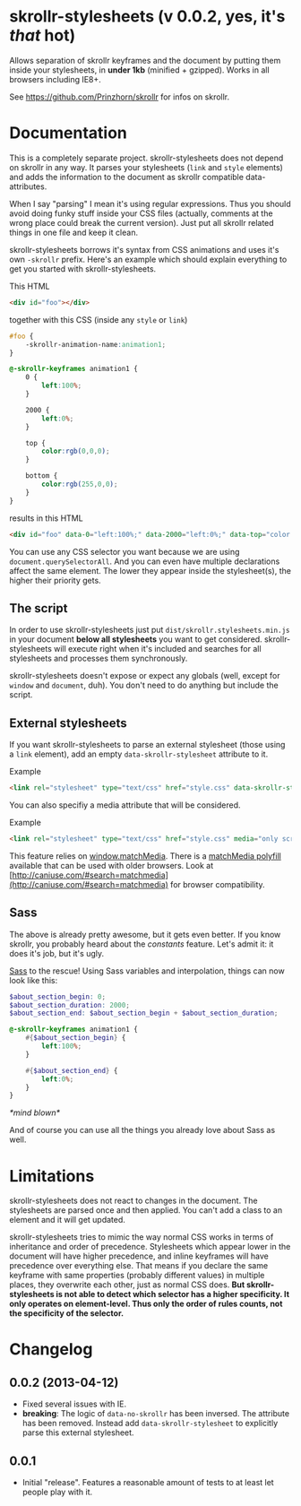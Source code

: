 skrollr-stylesheets (v 0.0.2, yes, it's _that_ hot)
===================

Allows separation of skrollr keyframes and the document by putting them inside your stylesheets, in **under 1kb** (minified + gzipped). Works in all browsers including IE8+.

See https://github.com/Prinzhorn/skrollr for infos on skrollr.

Documentation
=====

This is a completely separate project. skrollr-stylesheets does not depend on skrollr in any way. It parses your stylesheets (`link` and `style` elements) and adds the information to the document as skrollr compatible data-attributes.

When I say "parsing" I mean it's using regular expressions. Thus you should avoid doing funky stuff inside your CSS files (actually, comments at the wrong place could break the current version). Just put all skrollr related things in one file and keep it clean.

skrollr-stylesheets borrows it's syntax from CSS animations and uses it's own `-skrollr` prefix. Here's an example which should explain everything to get you started with skrollr-stylesheets.

This HTML

```html
<div id="foo"></div>
```

together with this CSS (inside any `style` or `link`)

```css
#foo {
	-skrollr-animation-name:animation1;
}

@-skrollr-keyframes animation1 {
	0 {
		left:100%;
	}

	2000 {
		left:0%;
	}

	top {
		color:rgb(0,0,0);
	}

	bottom {
		color:rgb(255,0,0);
	}
}
```

results in this HTML

```html
<div id="foo" data-0="left:100%;" data-2000="left:0%;" data-top="color:rgb(0,0,0);" data-bottom="color:rgb(255,0,0);"></div>
```

You can use any CSS selector you want because we are using `document.querySelectorAll`. And you can even have multiple declarations affect the same element. The lower they appear inside the stylesheet(s), the higher their priority gets.


The script
-----

In order to use skrollr-stylesheets just put `dist/skrollr.stylesheets.min.js` in your document **below all stylesheets** you want to get considered. skrollr-stylesheets will execute right when it's included and searches for all stylesheets and processes them synchronously.

skrollr-stylesheets doesn't expose or expect any globals (well, except for `window` and `document`, duh). You don't need to do anything but include the script.


External stylesheets
-----

If you want skrollr-stylesheets to parse an external stylesheet (those using a `link` element), add an empty `data-skrollr-stylesheet` attribute to it.

Example

```html
<link rel="stylesheet" type="text/css" href="style.css" data-skrollr-stylesheet />
```


You can also specifiy a media attribute that will be considered. 

Example

```html
<link rel="stylesheet" type="text/css" href="style.css" media="only screen and (min-width: 1050px)" data-skrollr-stylesheet />
```

This feature relies on [window.matchMedia](https://developer.mozilla.org/en-US/docs/DOM/window.matchMedia).
There is a [matchMedia polyfill](https://github.com/paulirish/matchMedia.js) available that can be used with older browsers. Look at [http://caniuse.com/#search=matchmedia](http://caniuse.com/#search=matchmedia) for browser compatibility.

Sass
-----

The above is already pretty awesome, but it gets even better. If you know skrollr, you probably heard about the _constants_ feature. Let's admit it: it does it's job, but it's ugly.

[Sass](http://sass-lang.com/) to the rescue! Using Sass variables and interpolation, things can now look like this:

```scss
$about_section_begin: 0;
$about_section_duration: 2000;
$about_section_end: $about_section_begin + $about_section_duration;

@-skrollr-keyframes animation1 {
	#{$about_section_begin} {
		left:100%;
	}

	#{$about_section_end} {
		left:0%;
	}
}
```

_\*mind blown\*_

And of course you can use all the things you already love about Sass as well.


Limitations
=====

skrollr-stylesheets does not react to changes in the document. The stylesheets are parsed once and then applied. You can't add a class to an element and it will get updated.

skrollr-stylesheets tries to mimic the way normal CSS works in terms of inheritance and order of precedence. Stylesheets which appear lower in the document will have higher precedence, and inline keyframes will have precedence over everything else. That means if you declare the same keyframe with same properties (probably different values) in multiple places, they overwrite each other, just as normal CSS does. **But skrollr-stylesheets is not able to detect which selector has a higher specificity. It only operates on element-level. Thus only the order of rules counts, not the specificity of the selector.**

Changelog
=====

0.0.2 (2013-04-12)
-----

* Fixed several issues with IE.
* **breaking**: The logic of `data-no-skrollr` has been inversed. The attribute has been removed. Instead add `data-skrollr-stylesheet` to explicitly parse this external stylesheet.

0.0.1
-----

* Initial "release". Features a reasonable amount of tests to at least let people play with it.